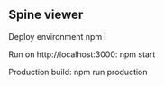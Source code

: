 ## Spine viewer

Deploy environment
npm i

Run on http://localhost:3000:
npm start

Production build:
npm run production
